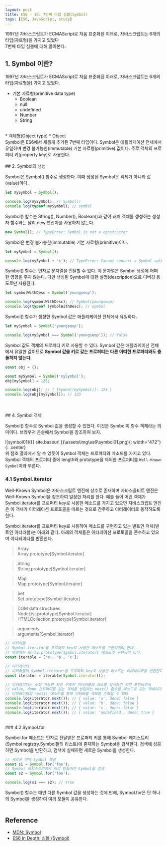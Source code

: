 ```yaml
---
layout: post
title: ES6 - 10. 7번째 타입 심볼(Symbol)
tags: [ES6, JavaScript, study]
---
```

1997년 자바스크립트가 ECMAScript로 처음 표준화된 이래로, 자바스크립트는 6개의 타입(자료형)을 가지고 있었다  
7번째 타입 심볼에 대해 알아본다.
  


## 1. Symbol 이란?
  
1997년 자바스크립트가 ECMAScript로 처음 표준화된 이래로, 자바스크립트는 6개의 타입(자료형을) 가지고 있었다.  
* 기본 자료형(primitive data type)  
  * Boolean
  * null
  * undefined
  * Number
  * String  
<br>
* 객체형(Object type)  
  * Object  
<br>
Symbol은 ES6에서 새롭게 추가된 7번째 타입이다. Symbol은 애플리케이션 전체에서 유일하며 변경 불가능한(immutable) 기본 자료형(primitive) 값이다. 주로 객체의 프로퍼티 키(property key)로 사용한다.  
<br>
<br>
## 2. Symbol의 생성  
  
Symbol은 Symbol() 함수로 생성한다. 이때 생성된 Symbol은 객체가 아니라 값(value)이다.
~~~javascript
let mySymbol = Symbol();

console.log(mySymbol); // Symbol()
console.log(typeof mySymbol); // symbol
~~~
Symbol() 함수는 String(), Number(), Boolean()과 같이 래퍼 객체를 생성하는 생성자 함수와는 달리 new 연산자를 사용하지 않는다. 
~~~javascript
new Symbol(); // TypeError: Symbol is not a constructor
~~~
Symbol은 변경 불가능한(immutable) 기본 자료형(primitive)이다.
~~~javascript
let mySymbol = Symbol();

console.log(mySymbol + 's'); // TypeError: Cannot convert a Symbol value to a string
~~~
Symbol() 함수는 인자로 문자열을 전달할 수 있다. 이 문자열은 Symbol 생성에 어떠한 영향을 주지 않는다. 다만 생성된 Symbol에 대한 설명(description)으로 디버깅 용도로만 사용된다.
~~~javascript
let symbolWithDesc = Symbol('youngseop');

console.log(symbolWithDesc); // Symbol(youngseop)
console.log(typeof symbolWithDesc); // symbol
~~~
Symbol() 함수가 생성한 Symbol 값은 애플리케이션 전체에서 유일하다.
~~~javascript
let mySymbol = Symbol('youngseop');

console.log(mySymbol === Symbol('youngseop')); // false
~~~
Symbol 값도 객체의 프로퍼티 키로 사용할 수 있다. Symbol 값은 애플리케이션 전체에서 유일한 값이므로 **Symbol 값을 키로 갖는 프로퍼티는 다른 어떠한 프로퍼티와도 충돌하지 않는다.**
~~~javascript
const obj = {};

const mySymbol = Symbol('mySymbol');
obj[mySymbol] = 123;

console.log(obj); // { [Symbol(mySymbol)]: 123 }
console.log(obj[mySymbol]); // 123
~~~
<br>
<br>
## 4. Symbol 객체  
  
Symbol() 함수로 Symbol 값을 생성할 수 있었다. 이것은 Symbol이 함수 객체라는 의미이다. 브라우저 콘솔에서 Symbol을 참조하여 보자.  
  
![symbol01]({{ site.baseurl }}\assets\img\es6\symbol01.png){: width="472"}{: .center}
<br>
위 참조 결과에서 알 수 있듯이 Symbol 객체는 프로퍼티와 메소드를 가지고 있다. Symbol 객체의 프로퍼티 중에 length와 prototype을 제외한 프로퍼티를 <code>Well-Known Symbol</code>이라 부른다.  
  
### 4.1 Symbol.iterator  
  
Well-Known Symbol은 자바스크립트 엔진에 상수로 존재하며 자바스클비트 엔진은 Well-Known Symbol을 참조하여 일정한 처리를 한다. 예를 들어 어떤 객체가 Symbol.iterator를 프로퍼티 key로 사용한 메소드를 가지고 있으면 자바스크립트 엔진은 이 객체가 이터레이션 프로토콜을 따르는 것으로 간주하고 이터레이터로 동작하도록 한다.  
  
Symbol.iterator를 프로퍼티 key로 사용하여 메소드를 구현하고 있는 빌트인 객체(빌트인 이터러블)는 아래와 같다. 아래의 객체들은 이터레이션 프로토콜을 준수하고 있으며 이터레이터를 반환한다.  
  
>Array  
Array.prototype[Symbol.iterator]  
  
>String  
String.prototype[Symbol.iterator]  
  
>Map  
Map.prototype[Symbol.iterator]  
  
>Set  
Set.prototype[Symbol.iterator]  
  
>DOM data structures  
NodeList.prototype[Symbol.iterator] HTMLCollection.prototype[Symbol.iterator]  
  
>arguments  
arguments[Symbol.iterator]  
  
~~~javascript
// 이터러블
// Symbol.iterator를 프로퍼티 key로 사용한 메소드를 구현하여야 한다.
// 배열에는 Array.prototype[Symbol.iterator] 메소드가 구현되어 있다.
const iterable = ['a', 'b', 'c'];

// 이터레이터
// 이터러블의 Symbol.iterator를 프로퍼티 key로 사용한 메소드는 이터레이터를 반환한다.
const iterator = iterable[Symbol.iterator]();

// 이터레이터는 순회 가능한 자료 구조인 이터러블의 요소를 탐색하기 위한 포인터로서
// value, done 프로퍼티를 갖는 객체를 반환하는 next() 함수를 메소드로 갖는 객체이다.
// 이터레이터의 next() 메소드를 통해 이터러블 객체를 순회할 수 있다.
console.log(iterator.next()); // { value: 'a', done: false }
console.log(iterator.next()); // { value: 'b', done: false }
console.log(iterator.next()); // { value: 'c', done: false }
console.log(iterator.next()); // { value: 'undefined', done: true }
~~~
<br>
### 4.2 Symbol.for
  
Symbol.for 메소드는 인자로 전달받은 프로퍼티 키를 통해 Symbol 레지스트리(Symbol registry.Symbol들의 리스트)에 존재하는 Symbol을 검색한다. 검색에 성공하면 Symbol을 반환하고, 검색에 실패하면 새로운 Symbol을 생성한다.
~~~javascript
// 새로운 전역 Symbol 생성
const s1 = Symbol.for('foo');
// Symbol 레지스트리에서 이미 만들어진 Symbol을 검색
const s2 = Symbol.for('foo');

console.log(s1 === s2); // true
~~~
Symbol() 함수는 매번 다른 Symbol 값을 생성하는 것에 반해, Symbol.for은 단 하나의 Symbol을 생성하여 여러 모듈이 공유한다.
<br>
<br>
## Reference
* [MDN: Symbol](https://developer.mozilla.org/ko/docs/Web/JavaScript/Reference/Global_Objects/Symbol)
* [ES6 In Depth: 심볼 (Symbol)](http://hacks.mozilla.or.kr/2015/09/es6-in-depth-symbols/)